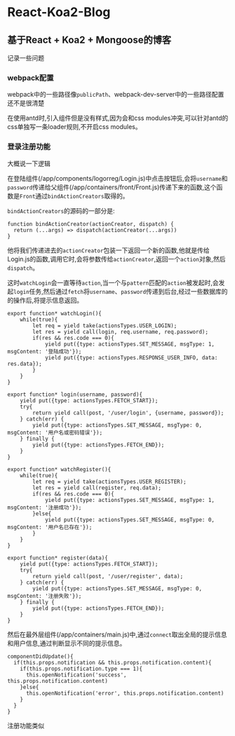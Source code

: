 # React-Koa2-Blog

## 基于React + Koa2 + Mongoose的博客

记录一些问题

### webpack配置
webpack中的一些路径像`publicPath`、webpack-dev-server中的一些路径配置还不是很清楚

在使用antd时,引入组件但是没有样式,因为会和css modules冲突,可以针对antd的css单独写一条loader规则,不开启css modules。

### 登录注册功能

大概说一下逻辑

在登陆组件(/app/components/logorreg/Login.js)中点击按钮后,会将`username`和`password`传递给父组件(/app/containers/front/Front.js)传递下来的函数,这个函数是`Front`通过`bindActionCreators`取得的。

`bindActionCreators`的源码的一部分是:
```
function bindActionCreator(actionCreator, dispatch) {
  return (...args) => dispatch(actionCreator(...args))
}
```
他将我们传递进去的`actionCreator`包装一下返回一个新的函数,他就是传给Login.js的函数,调用它时,会将参数传给`actionCreator`,返回一个`action`对象,然后`dispatch`。

这时`watchLogin`会一直等待`action`,当一个与`pattern`匹配的`action`被发起时,会发起`login`任务,然后通过`fetch`将`username`、`password`传递到后台,经过一些数据库的的操作后,将提示信息返回。

```
export function* watchLogin(){
	while(true){
		let req = yield take(actionsTypes.USER_LOGIN);                                       
		let res = yield call(login, req.username, req.password);
		if(res && res.code === 0){
			yield put({type: actionsTypes.SET_MESSAGE, msgType: 1, msgContent: '登陆成功'});
			yield put({type: actionsTypes.RESPONSE_USER_INFO, data: res.data});             
		}
	}
}

export function* login(username, password){
	yield put({type: actionsTypes.FETCH_START});
	try{
		return yield call(post, '/user/login', {username, password});
	} catch(err) {
		yield put({type: actionsTypes.SET_MESSAGE, msgType: 0, msgContent: '用户名或密码错误'});
	} finally {
		yield put({type: actionsTypes.FETCH_END});
	}
}

export function* watchRegister(){
	while(true){
		let req = yield take(actionsTypes.USER_REGISTER);                                     
		let res = yield call(register, req.data);
		if(res && res.code === 0){
			yield put({type: actionsTypes.SET_MESSAGE, msgType: 1, msgContent: '注册成功'});           
		}else{
			yield put({type: actionsTypes.SET_MESSAGE, msgType: 0, msgContent: '用户名已存在'});
		}
	}	
}

export function* register(data){
	yield put({type: actionsTypes.FETCH_START});
	try{
		return yield call(post, '/user/register', data);
	} catch(err) {
		yield put({type: actionsTypes.SET_MESSAGE, msgType: 0, msgContent: '注册失败'});
	} finally {
		yield put({type: actionsTypes.FETCH_END});
	}
}
```

然后在最外层组件(/app/containers/main.js)中,通过`connect`取出全局的提示信息和用户信息,通过判断显示不同的提示信息。
```
componentDidUpdate(){
  if(this.props.notification && this.props.notification.content){
    if(this.props.notification.type === 1){
      this.openNotification('success', this.props.notification.content)
    }else{
      this.openNotification('error', this.props.notification.content)
    }
  }
}
```

注册功能类似




